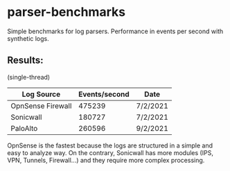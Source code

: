 # parser-benchmarks
Simple benchmarks for log parsers. Performance in events per second with synthetic logs. 

## Results:
(single-thread)

| Log Source        | Events/second     | Date       |
|-------------------|-------------------|------------|
| OpnSense Firewall | 475239            | 7/2/2021   |
| Sonicwall         | 180727            | 7/2/2021   |
| PaloAlto          | 260596            | 9/2/2021   |

OpnSense is the fastest because the logs are structured in a simple and easy to analyze way. On the contrary, Sonicwall has more modules (IPS, VPN, Tunnels, Firewall...) and they require more complex processing. 
